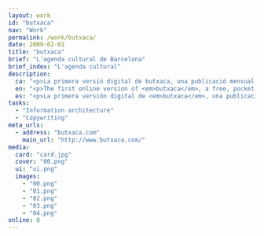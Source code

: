 ```yaml
---
layout: work
id: "butxaca"
nav: "Work"
permalink: /work/butxaca/
date: 2009-02-01
title: "butxaca"
brief: "L'agenda cultural de Barcelona"
brief_index: "L'agenda cultural"
description:
  ca: "<p>La primera versió digital de butxaca, una publicació mensual gratuïta que detalla cada mes l'agenda cultural de Barcelona.</p>"
  en: "<p>The first online version of <em>butxaca</em>, a free, pocket-sized publication detailing the cultural agenda of Barcelona.</p>"
  es: "<p>La primera versión digital de <em>butxaca</em>, una publicación mensual gratuita que detalla cada mes la agenda cultural de Barcelona.</p>"
tasks:
  - "Information architecture"
  - "Copywriting"
meta_urls:
  - address: "butxaca.com"
    main_url: "http://www.butxaca.com/"
media:
  card: "card.jpg"
  cover: "00.png"
  ui: "ui.png"
  images:
    - "00.png"
    - "01.png"
    - "02.png"
    - "03.png"
    - "04.png"
online: 0
---
```


